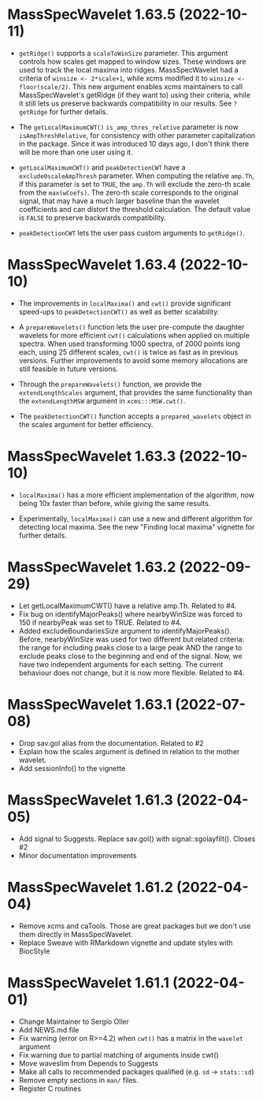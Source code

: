 # MassSpecWavelet 1.63.5 (2022-10-11)

- `getRidge()` supports a `scaleToWinSize` parameter. This argument controls how
  scales get mapped to window sizes. These windows are used to track the local
  maxima into ridges. MassSpecWavelet had a criteria of `winsize <- 2*scale+1`,
  while xcms modified it to `winsize <- floor(scale/2)`. This new argument enables
  xcms maintainers to call MassSpecWavelet's getRidge (if they want to) using their
  criteria, while it still lets us preserve backwards compatibility in our results.
  See `?getRidge` for further details.
  
- The `getLocalMaximumCWT()` `is_amp_thres_relative` parameter is now `isAmpThreshRelative`,
  for consistency with other parameter capitalization in the package. Since it
  was introduced 10 days ago, I don't think there will be more than one user using
  it.

- `getLocalMaximumCWT()` and `peakDetectionCWT` have a `exclude0scaleAmpThresh`
  parameter. When computing the relative `amp.Th`, if this parameter is set
  to `TRUE`, the `amp.Th` will exclude the zero-th scale from the
  `max(wCoefs)`. The zero-th scale corresponds to the original signal, that may
  have a much larger baseline than the wavelet coefficients and can distort the
  threshold calculation. The default value is `FALSE` to preserve backwards
  compatibility.

- `peakDetectionCWT` lets the user pass custom arguments to `getRidge()`.


# MassSpecWavelet 1.63.4 (2022-10-10)

- The improvements in `localMaxima()` and `cwt()` provide significant speed-ups
  to `peakDetectionCWT()` as well as better scalability.

- A `prepareWavelets()` function lets the user pre-compute the daughter wavelets
  for more efficient `cwt()` calculations when applied on multiple spectra. When
  used transforming 1000 spectra, of 2000 points long each, using 25 different
  scales, `cwt()` is twice as fast as in previous versions. Further improvements
  to avoid some memory allocations are still feasible in future versions.
  
- Through the `prepareWavelets()` function, we provide the `extendLengthScales`
  argument, that provides the same functionality than the `extendLengthMSW` argument
  in `xcms:::MSW.cwt()`.

- The `peakDetectionCWT()` function accepts a `prepared_wavelets` object in the
  scales argument for better efficiency.

# MassSpecWavelet 1.63.3 (2022-10-10)

- `localMaxima()` has a more efficient implementation of the algorithm, now being
  10x faster than before, while giving the same results.

- Experimentally, `localMaxima()` can use a new and different algorithm for
  detecting local maxima. See the new "Finding local maxima" vignette for
  further details.

# MassSpecWavelet 1.63.2 (2022-09-29)

- Let getLocalMaximumCWT() have a relative amp.Th. Related to #4.
- Fix bug on identifyMajorPeaks() where nearbyWinSize was forced to 150
  if nearbyPeak was set to TRUE. Related to #4.
- Added excludeBoundariesSize argument to identifyMajorPeaks(). Before,
  nearbyWinSize was used for two different but related criteria: the
  range for including peaks close to a large peak AND the range to
  exclude peaks close to the beginning and end of the signal. Now,
  we have two independent arguments for each setting.
  The current behaviour does not change, but it is now more 
  flexible. Related to #4.

# MassSpecWavelet 1.63.1 (2022-07-08)

- Drop sav.gol alias from the documentation. Related to #2
- Explain how the scales argument is defined in relation to the mother wavelet.
- Add sessionInfo() to the vignette

# MassSpecWavelet 1.61.3 (2022-04-05)

- Add signal to Suggests. Replace sav.gol() with signal::sgolayfilt(). Closes #2
- Minor documentation improvements

# MassSpecWavelet 1.61.2 (2022-04-04)

- Remove xcms and caTools. Those are great packages but we don't use them directly in MassSpecWavelet.
- Replace Sweave with RMarkdown vignette and update styles with BiocStyle

# MassSpecWavelet 1.61.1 (2022-04-01)

- Change Maintainer to Sergio Oller
- Add NEWS.md file
- Fix warning (error on R>=4.2) when `cwt()` has a matrix in the `wavelet` argument
- Fix warning due to partial matching of arguments inside cwt()
- Move waveslim from Depends to Suggests
- Make all calls to recommended packages qualified (e.g. `sd` -> `stats::sd`)
- Remove empty sections in `man/` files. 
- Register C routines

